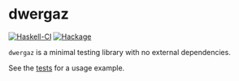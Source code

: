 # dwergaz

[![Haskell-CI](https://github.com/henrytill/dwergaz/actions/workflows/haskell-ci.yml/badge.svg)](https://github.com/henrytill/dwergaz/actions/workflows/haskell-ci.yml)
[![Hackage](https://img.shields.io/hackage/v/dwergaz.svg)](http://hackage.haskell.org/package/dwergaz)

`dwergaz` is a minimal testing library with no external dependencies.

See the [tests](https://github.com/xngns/dwergaz/blob/master/tests/Main.hs) for a usage example.
